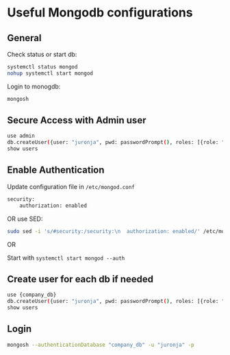 # Useful Mongodb configurations

## General

Check status or start db:
```bash
systemctl status mongod
nohup systemctl start mongod
```

Login to monogdb:
```bash
mongosh
```

## Secure Access with Admin user

```bash
use admin
db.createUser({user: "juronja", pwd: passwordPrompt(), roles: [{role: "userAdminAnyDatabase", db: "admin"}]})
show users
```

## Enable Authentication

Update configuration file in `/etc/mongod.conf`

```bash
security:
    authorization: enabled
```

OR use SED:

```bash
sudo sed -i 's/#security:/security:\n  authorization: enabled/' /etc/mongod.conf 
```

OR

Start with `systemctl start mongod --auth`

## Create user for each db if needed

```bash
use {company_db}
db.createUser({user: "juronja", pwd: passwordPrompt(), roles: [{role: "readWrite", db: "company_db"}]})
show users
```

## Login

```bash
mongosh --authenticationDatabase "company_db" -u "juronja" -p
```

